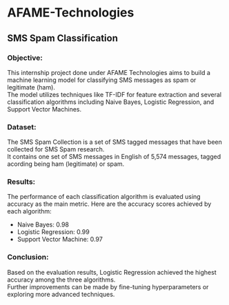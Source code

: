 # AFAME-Technologies

## SMS Spam Classification

### Objective:
This internship project done under AFAME Technologies aims to build a machine learning model for classifying SMS messages as spam or legitimate (ham).</br>
The model utilizes techniques like TF-IDF for feature extraction and several classification algorithms including Naive Bayes, Logistic Regression, and Support Vector Machines.

### Dataset:
 The SMS Spam Collection is a set of SMS tagged messages that have been collected for SMS Spam research. </br>
 It contains one set of SMS messages in English of 5,574 messages, tagged acording being ham (legitimate) or spam.


### Results:

The performance of each classification algorithm is evaluated using accuracy as the main metric. Here are the accuracy scores achieved by each algorithm:

- Naive Bayes: 0.98
- Logistic Regression: 0.99
- Support Vector Machine: 0.97

### Conclusion:

Based on the evaluation results, Logistic Regression achieved the highest accuracy among the three algorithms. </br>
Further improvements can be made by fine-tuning hyperparameters or exploring more advanced techniques.
